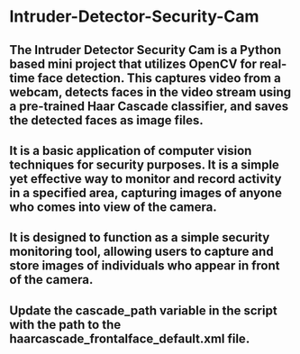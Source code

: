 # Intruder-Detector-Security-Cam

## The Intruder Detector Security Cam is a Python based mini project that utilizes OpenCV for real-time face detection. This captures video from a webcam, detects faces in the video stream using a pre-trained Haar Cascade classifier, and saves the detected faces as image files. 

## It is a basic application of computer vision techniques for security purposes. It is a simple yet effective way to monitor and record activity in a specified area, capturing images of anyone who comes into view of the camera.

## It is designed to function as a simple security monitoring tool, allowing users to capture and store images of individuals who appear in front of the camera.

## Update the cascade_path variable in the script with the path to the haarcascade_frontalface_default.xml file.
